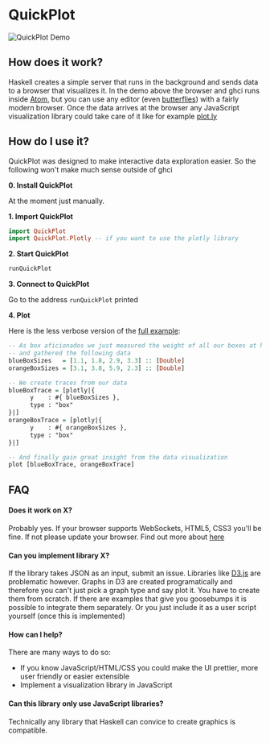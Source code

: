 # QuickPlot

![QuickPlot Demo](https://raw.githubusercontent.com/tepf/QuickPlot/master/QuickPlotDemo.gif)




How does it work?
----------------

Haskell creates a simple server that runs in the background and sends data to a browser that visualizes it. In the demo above the browser and ghci runs inside [Atom](https://atom.io), but you can use any editor (even [butterflies](https://xkcd.com/378/)) with a fairly modern browser. Once the data arrives at the browser any JavaScript visualization library could take care of it like for example [plot.ly](https://plot.ly/javascript/)





How do I use it?
----------------

QuickPlot was designed to make interactive data exploration easier. So the following won't make much sense outside of ghci

**0. Install QuickPlot**

At the moment just manually.

**1. Import QuickPlot**

````haskell
import QuickPlot
import QuickPlot.Plotly -- if you want to use the plotly library
````

**2. Start QuickPlot**

````haskell
runQuickPlot
````

**3. Connect to QuickPlot**

Go to the address `runQuickPlot` printed


**4. Plot**

Here is the less verbose version of the [full example](https://github.com/tepf/QuickPlot/blob/master/examples/BasicPlotting.lhs):

````haskell
-- As box aficionados we just measured the weight of all our boxes at home
-- and gathered the following data
blueBoxSizes   = [1.1, 1.8, 2.9, 3.3] :: [Double]
orangeBoxSizes = [3.1, 3.8, 5.9, 2.3] :: [Double]

-- We create traces from our data
blueBoxTrace = [plotly|{
      y    : #{ blueBoxSizes },
      type : "box"
}|]
orangeBoxTrace = [plotly|{
      y    : #{ orangeBoxSizes },
      type : "box"
}|]

-- And finally gain great insight from the data visualization
plot [blueBoxTrace, orangeBoxTrace]
````





FAQ
---

#### Does it work on X?

Probably yes. If your browser supports WebSockets, HTML5, CSS3 you'll be fine. If not please update your browser. Find out more about [here](http://caniuse.com/)

#### Can you implement library X?

If the library takes JSON as an input, submit an issue. Libraries like [D3.js](https://d3js.org) are problematic however. Graphs in D3 are created programatically and therefore you can't just pick a graph type and say plot it. You have to create them from scratch. If there are examples that give you goosebumps it is possible to integrate them separately. Or you just include it as a user script yourself (once this is implemented)

#### How can I help?

There are many ways to do so:

- If you know JavaScript/HTML/CSS you could make the UI prettier, more user friendly or easier extensible
- Implement a visualization library in JavaScript

#### Can this library only use JavaScript libraries?

Technically any library that Haskell can convice to create graphics is compatible.
